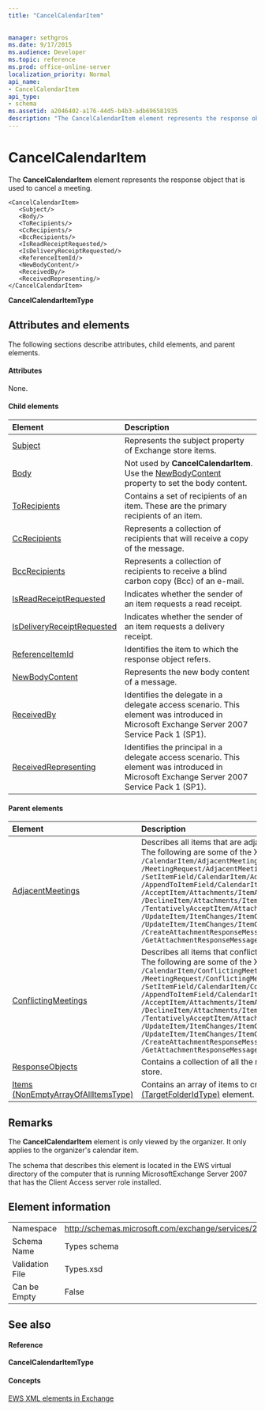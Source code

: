 ```yaml
---
title: "CancelCalendarItem"
 
 
manager: sethgros
ms.date: 9/17/2015
ms.audience: Developer
ms.topic: reference
ms.prod: office-online-server
localization_priority: Normal
api_name:
- CancelCalendarItem
api_type:
- schema
ms.assetid: a2046402-a176-44d5-b4b3-adb696581935
description: "The CancelCalendarItem element represents the response object that is used to cancel a meeting."
---
```


# CancelCalendarItem

The **CancelCalendarItem** element represents the response object that is used to cancel a meeting. 
  
```
<CancelCalendarItem>
   <Subject/>
   <Body/>
   <ToRecipients/>
   <CcRecipients/>
   <BccRecipients/>
   <IsReadReceiptRequested/>
   <IsDeliveryReceiptRequested/>
   <ReferenceItemId/>
   <NewBodyContent/>
   <ReceivedBy/>
   <ReceivedRepresenting/>
</CancelCalendarItem>
```

 **CancelCalendarItemType**
## Attributes and elements

The following sections describe attributes, child elements, and parent elements.
  
#### Attributes

None.
  
#### Child elements

|**Element**|**Description**|
|:-----|:-----|
|[Subject](subject.md) <br/> |Represents the subject property of Exchange store items.  <br/> |
|[Body](body.md) <br/> |Not used by **CancelCalendarItem**. Use the [NewBodyContent](newbodycontent.md) property to set the body content.  <br/> |
|[ToRecipients](torecipients.md) <br/> |Contains a set of recipients of an item. These are the primary recipients of an item.  <br/> |
|[CcRecipients](ccrecipients.md) <br/> |Represents a collection of recipients that will receive a copy of the message.  <br/> |
|[BccRecipients](bccrecipients.md) <br/> |Represents a collection of recipients to receive a blind carbon copy (Bcc) of an e-mail.  <br/> |
|[IsReadReceiptRequested](isreadreceiptrequested.md) <br/> |Indicates whether the sender of an item requests a read receipt.  <br/> |
|[IsDeliveryReceiptRequested](isdeliveryreceiptrequested.md) <br/> |Indicates whether the sender of an item requests a delivery receipt.  <br/> |
|[ReferenceItemId](referenceitemid.md) <br/> |Identifies the item to which the response object refers.  <br/> |
|[NewBodyContent](newbodycontent.md) <br/> |Represents the new body content of a message.  <br/> |
|[ReceivedBy](receivedby.md) <br/> |Identifies the delegate in a delegate access scenario. This element was introduced in Microsoft Exchange Server 2007 Service Pack 1 (SP1).  <br/> |
|[ReceivedRepresenting](receivedrepresenting.md) <br/> |Identifies the principal in a delegate access scenario. This element was introduced in Microsoft Exchange Server 2007 Service Pack 1 (SP1).  <br/> |
   
#### Parent elements

|**Element**|**Description**|
|:-----|:-----|
|[AdjacentMeetings](adjacentmeetings.md) <br/> | Describes all items that are adjacent to a meeting time.  <br/>  The following are some of the XPath expressions to this element:  <br/>  `/CalendarItem/AdjacentMeetings` <br/>  `/MeetingRequest/AdjacentMeetings` <br/>  `/SetItemField/CalendarItem/AdjacentMeetings` <br/>  `/AppendToItemField/CalendarItem/AdjacentMeetings` <br/>  `/AcceptItem/Attachments/ItemAttachment/CalendarItem/AdjacentMeetings` <br/>  `/DeclineItem/Attachments/ItemAttachment/CalendarItem/AdjacentMeetings` <br/>  `/TentativelyAcceptItem/Attachments/ItemAttachment/CalendarItem/AdjacentMeetings` <br/>  `/UpdateItem/ItemChanges/ItemChange/Updates/SetItemField/CalendarItem/AdjacentMeetings` <br/>  `/UpdateItem/ItemChanges/ItemChange/Updates/AppendToItemField/CalendarItem/AdjacentMeetings` <br/>  `/CreateAttachmentResponseMessage/Attachments/ItemAttachment/CalendarItem/AdjacentMeetings` <br/>  `/GetAttachmentResponseMessage/Attachments/ItemAttachment/CalendarItem/AdjacentMeetings` <br/> |
|[ConflictingMeetings](conflictingmeetings.md) <br/> | Describes all items that conflict with a meeting time.  <br/>  The following are some of the XPath expressions to this element:  <br/>  `/CalendarItem/ConflictingMeetings` <br/>  `/MeetingRequest/ConflictingMeetings` <br/>  `/SetItemField/CalendarItem/ConflictingMeetings` <br/>  `/AppendToItemField/CalendarItem/ConflictingMeetings` <br/>  `/AcceptItem/Attachments/ItemAttachment/CalendarItem/ConflictingMeetings` <br/>  `/DeclineItem/Attachments/ItemAttachment/CalendarItem/ConflictingMeetings` <br/>  `/TentativelyAcceptItem/Attachments/ItemAttachment/CalendarItem/ConflictingMeetings` <br/>  `/UpdateItem/ItemChanges/ItemChange/Updates/SetItemField/CalendarItem/ConflictingMeetings` <br/>  `/UpdateItem/ItemChanges/ItemChange/Updates/AppendToItemField/CalendarItem/ConflictingMeetings` <br/>  `/CreateAttachmentResponseMessage/Attachments/ItemAttachment/CalendarItem/ConflictingMeetings` <br/>  `/GetAttachmentResponseMessage/Attachments/ItemAttachment/CalendarItem/ConflictingMeetings` <br/> |
|[ResponseObjects](responseobjects.md) <br/> |Contains a collection of all the response objects that are associated with an item in the Exchange store.  <br/> |
|[Items (NonEmptyArrayOfAllItemsType)](items-nonemptyarrayofallitemstype.md) <br/> |Contains an array of items to create in the folder identified by the [ParentFolderId (TargetFolderIdType)](parentfolderid-targetfolderidtype.md) element.  <br/> |
   
## Remarks

The **CancelCalendarItem** element is only viewed by the organizer. It only applies to the organizer's calendar item. 
  
The schema that describes this element is located in the EWS virtual directory of the computer that is running MicrosoftExchange Server 2007 that has the Client Access server role installed.
  
## Element information

|||
|:-----|:-----|
|Namespace  <br/> |http://schemas.microsoft.com/exchange/services/2006/types  <br/> |
|Schema Name  <br/> |Types schema  <br/> |
|Validation File  <br/> |Types.xsd  <br/> |
|Can be Empty  <br/> |False  <br/> |
   
## See also

#### Reference

 **CancelCalendarItemType**
#### Concepts

[EWS XML elements in Exchange](ews-xml-elements-in-exchange.md)

